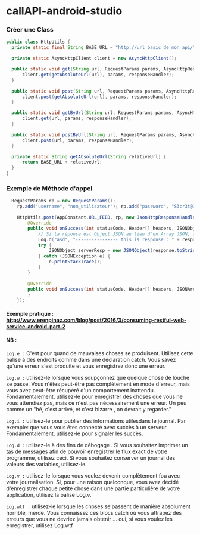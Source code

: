 # callAPI-android-studio

### Créer une Class

```java
public class HttpUtils {
  private static final String BASE_URL = "http://url_basic_de_mon_api/";

  private static AsyncHttpClient client = new AsyncHttpClient();

  public static void get(String url, RequestParams params, AsyncHttpResponseHandler responseHandler) {
      client.get(getAbsoluteUrl(url), params, responseHandler);
  }

  public static void post(String url, RequestParams params, AsyncHttpResponseHandler responseHandler) {
      client.post(getAbsoluteUrl(url), params, responseHandler);
  }

  public static void getByUrl(String url, RequestParams params, AsyncHttpResponseHandler responseHandler) {
      client.get(url, params, responseHandler);
  }

  public static void postByUrl(String url, RequestParams params, AsyncHttpResponseHandler responseHandler) {
      client.post(url, params, responseHandler);
  }

  private static String getAbsoluteUrl(String relativeUrl) {
      return BASE_URL + relativeUrl;
  }
}
```

### Exemple de Méthode d'appel

```java
  RequestParams rp = new RequestParams();
    rp.add("username", "nom_utilisateur"); rp.add("password", "S3cr3t@123");

    HttpUtils.post(AppConstant.URL_FEED, rp, new JsonHttpResponseHandler() {
        @Override
        public void onSuccess(int statusCode, Header[] headers, JSONObject response) {
            // Si la réponse est Object JSON au lieu d'un Array JSON, attendu
            Log.d("asd", "---------------- this is response : " + response);
            try {
                JSONObject serverResp = new JSONObject(response.toString());                                                
            } catch (JSONException e) {
                e.printStackTrace();
            }                   
        }

        @Override
        public void onSuccess(int statusCode, Header[] headers, JSONArray timeline) {
        }
    });
```
#### Exemple pratique : http://www.erenpinaz.com/blog/post/2016/3/consuming-restful-web-service-android-part-2

#### NB :

`Log.e :` C'est pour quand de mauvaises choses se produisent. Utilisez cette balise à des endroits comme dans une déclaration catch. Vous savez qu'une erreur s'est produite et vous enregistrez donc une erreur.

`Log.w :` utilisez-le lorsque vous soupçonnez que quelque chose de louche se passe. Vous n'êtes peut-être pas complètement en mode d'erreur, mais vous avez peut-être récupéré d'un comportement inattendu. Fondamentalement, utilisez-le pour enregistrer des choses que vous ne vous attendiez pas, mais ce n'est pas nécessairement une erreur. Un peu comme un "hé, c'est arrivé, et c'est bizarre , on devrait y regarder."

`Log.i :` utilisez-le pour publier des informations utilesdans le journal. Par exemple: que vous vous êtes connecté avec succès à un serveur. Fondamentalement, utilisez-le pour signaler les succès.

`Log.d :` utilisez-le à des fins de débogage . Si vous souhaitez imprimer un tas de messages afin de pouvoir enregistrer le flux exact de votre programme, utilisez ceci. Si vous souhaitez conserver un journal des valeurs des variables, utilisez-le.

`Log.v :` utilisez-le lorsque vous voulez devenir complètement fou avec votre journalisation. Si, pour une raison quelconque, vous avez décidé d'enregistrer chaque petite chose dans une partie particulière de votre application, utilisez la balise Log.v.

`Log.wtf :` utilisez-le lorsque les choses se passent de manière absolument horrible, merde. Vous connaissez ces blocs catch où vous attrapez des erreurs que vous ne devriez jamais obtenir ... oui, si vous voulez les enregistrer, utilisez Log.wtf
